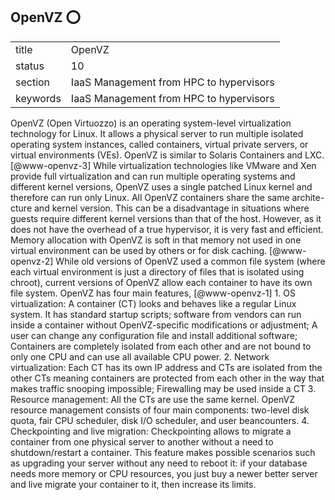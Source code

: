 ## OpenVZ :o:


|          |                                         |
| -------- | --------------------------------------- |
| title    | OpenVZ                                  | 
| status   | 10                                      |
| section  | IaaS Management from HPC to hypervisors |
| keywords | IaaS Management from HPC to hypervisors |



OpenVZ (Open Virtuozzo) is an operating system-level virtualization
technology for Linux. It allows a physical server to run multiple
isolated operating system instances, called containers, virtual
private servers, or virtual environments (VEs). OpenVZ is similar to
Solaris Containers and LXC. [@www-openvz-3] While virtualization
technologies like VMware and Xen provide full virtualization and can
run multiple operating systems and different kernel versions, OpenVZ
uses a single patched Linux kernel and therefore can run only
Linux. All OpenVZ containers share the same archite- cture and kernel
version. This can be a disadvantage in situations where guests require
different kernel versions than that of the host. However, as it does
not have the overhead of a true hypervisor, it is very fast and
efficient. Memory allocation with OpenVZ is soft in that memory not
used in one virtual environment can be used by others or for disk
caching. [@www-openvz-2] While old versions of OpenVZ used a
common file system (where each virtual environment is just a directory
of files that is isolated using chroot), current versions of OpenVZ
allow each container to have its own file system.  OpenVZ has four
main features, [@www-openvz-1] 1. OS virtualization: A container
(CT) looks and behaves like a regular Linux system. It has standard
startup scripts; software from vendors can run inside a container
without OpenVZ-specific modifications or adjustment; A user can change
any configuration file and install additional software; Containers are
completely isolated from each other and are not bound to only one CPU
and can use all available CPU power.  2. Network virtualization: Each
CT has its own IP address and CTs are isolated from the other CTs
meaning containers are protected from each other in the way that makes
traffic snooping impossible; Firewalling may be used inside a CT
3. Resource management: All the CTs are use the same kernel. OpenVZ
resource management consists of four main components: two-level disk
quota, fair CPU scheduler, disk I/O scheduler, and user beancounters.
4. Checkpointing and live migration: Checkpointing allows to migrate a
container from one physical server to another without a need to
shutdown/restart a container. This feature makes possible scenarios
such as upgrading your server without any need to reboot it: if your
database needs more memory or CPU resources, you just buy a newer
better server and live migrate your container to it, then increase its
limits.



